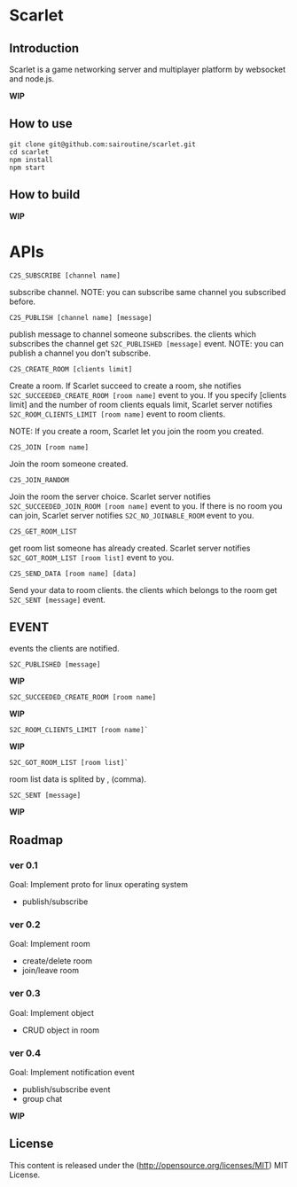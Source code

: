 # Scarlet

## Introduction
Scarlet is a game networking server and multiplayer platform by websocket and node.js.

**WIP**

## How to use
```
git clone git@github.com:sairoutine/scarlet.git
cd scarlet
npm install
npm start
```
## How to build
**WIP**

# APIs
```
C2S_SUBSCRIBE [channel name]
```

subscribe channel.
NOTE: you can subscribe same channel you subscribed before.

```
C2S_PUBLISH [channel name] [message]
```

publish message to channel someone subscribes.
the clients which subscribes the channel get `S2C_PUBLISHED [message]` event.
NOTE: you can publish a channel you don't subscribe.


```
C2S_CREATE_ROOM [clients limit]
```

Create a room.
If Scarlet succeed to create a room, she notifies `S2C_SUCCEEDED_CREATE_ROOM [room name]` event to you.
If you specify [clients limit] and the number of room clients equals limit,
Scarlet server notifies `S2C_ROOM_CLIENTS_LIMIT [room name]` event to room clients.

NOTE: If you create a room, Scarlet let you join the room you created.

```
C2S_JOIN [room name]
```
Join the room someone created.

```
C2S_JOIN_RANDOM
```
Join the room the server choice.
Scarlet server notifies `S2C_SUCCEEDED_JOIN_ROOM [room name]` event to you.
If there is no room you can join, Scarlet server notifies `S2C_NO_JOINABLE_ROOM` event to you.

```
C2S_GET_ROOM_LIST
```
get room list someone has already created.
Scarlet server notifies `S2C_GOT_ROOM_LIST [room list]` event to you.

```
C2S_SEND_DATA [room name] [data]
```
Send your data to room clients.
the clients which belongs to the room get `S2C_SENT [message]` event.

## EVENT
events the clients are notified.

```
S2C_PUBLISHED [message]
```
**WIP**

```
S2C_SUCCEEDED_CREATE_ROOM [room name]
```
**WIP**

```
S2C_ROOM_CLIENTS_LIMIT [room name]`
```
**WIP**

```
S2C_GOT_ROOM_LIST [room list]`
```
room list data is splited by , (comma).

```
S2C_SENT [message]
```
**WIP**




## Roadmap

### ver 0.1
Goal: Implement proto for linux operating system
- publish/subscribe

### ver 0.2
Goal: Implement room
- create/delete room
- join/leave room

### ver 0.3
Goal: Implement object
- CRUD object in room

### ver 0.4
Goal: Implement notification event
- publish/subscribe event
- group chat

**WIP**

## License
This content is released under the (http://opensource.org/licenses/MIT) MIT License.
